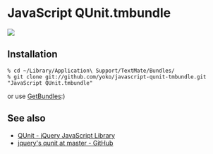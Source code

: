 JavaScript QUnit.tmbundle
=========================


![](http://farm3.static.flickr.com/2755/4183931566_b988eac73c_o.png)

## Installation
	% cd ~/Library/Application\ Support/TextMate/Bundles/  
	% git clone git://github.com/yoko/javascript-qunit-tmbundle.git "JavaScript QUnit.tmbundle"

or use [GetBundles](http://svn.textmate.org/trunk/Review/Bundles/GetBundles.tmbundle/):)

## See also
- [QUnit - jQuery JavaScript Library](http://docs.jquery.com/QUnit)
- [jquery's qunit at master - GitHub](http://github.com/jquery/qunit)

